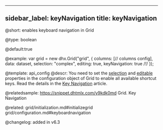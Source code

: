 
---
sidebar_label: keyNavigation
title: keyNavigation
---          

@short: enables keyboard navigation in Grid



@type: boolean

@default:true

@example: 
var grid = new dhx.Grid("grid", {
	columns: [// columns config],
	data: dataset,
	selection: "complex", 
    editing: true, 
	keyNavigation: true /*!*/
});

@template:	api_config
@descr: 
You need to set the [selection](grid/api/grid_selection_config.md) and [editable](grid/api/grid_editable_config.md) properties in the configuration object of Grid to enable all available shortcut keys.  Read the details in the [Key Navigation](grid/configuration.md#keyboardnavigation) article.


@relatedsample: https://snippet.dhtmlx.com/y9kdk0md	Grid. Key Navigation

@related: grid/initialization.md#initializegrid
grid/configuration.md#keyboardnavigation

@changelog: added in v6.3